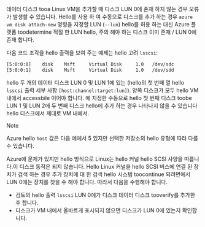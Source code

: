 데이터 디스크 tooa Linux VM을 추가할 때 디스크 LUN 0에 존재 하지 않는 경우 오류가 발생할 수 있습니다. Hello를 사용 하 여 수동으로 디스크를 추가 하는 경우 `azure vm disk attach-new` 명령을 지정할 LUN (`--lun`) hello를 허용 하는 대신 Azure 플랫폼 toodetermine 적절 한 LUN hello, 주의 해야 하는 디스크 이미 존재 / LUN 0에 존재 합니다. 

다음 코드 조각을 hello 출력을 보여 주는 예제는 hello 고려 `lsscsi`:

```bash
[5:0:0:0]    disk    Msft     Virtual Disk     1.0   /dev/sdc 
[5:0:0:1]    disk    Msft     Virtual Disk     1.0   /dev/sdd 
```

hello 두 개의 데이터 디스크 LUN 0 및 LUN 1에 있는 (hello의 첫 번째 열 hello `lsscsi` 출력 세부 사항 `[host:channel:target:lun]`). 양쪽 디스크가 모두 hello VM 내에서 accessbile 이어야 합니다. 에 지정한 수동으로 hello 첫 번째 디스크 toobe LUN 1 및 LUN 2에 두 번째 디스크 hello에 추가 하는 경우 나타나지 않을 수 있습니다 hello 디스크에서 제대로 VM 내에서.

> [!NOTE]
> Azure hello `host` 값은 다음 예에서 5 있지만 선택한 저장소의 hello 유형에 따라 다를 수 있습니다.
> 
> 

Azure에 문제가 있지만 hello 방식으로 Linux는 hello 커널 hello SCSI 사양을 따릅니다.이 디스크 동작은 되지 않습니다. Hello Linux 커널을 hello SCSI 버스에 연결 된 장치가 검색 하는 경우 추가 장치에 대 한 검색 hello 시스템 toocontinue 되려면에서 LUN 0에는 장치를 찾을 수 해야 합니다. 따라서 다음을 수행해야 합니다.

* 검토의 hello 출력 `lsscsi` LUN 0에가 디스크 데이터 디스크 tooverify를 추가한 후 합니다.
* 디스크가 VM 내에서 올바르게 표시되지 않으면 디스크가 LUN 0에 있는지 확인합니다.

